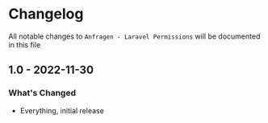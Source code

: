 # Changelog

All notable changes to `Anfragen - Laravel Permissions` will be documented in this file

## 1.0 - 2022-11-30

### What's Changed

-   Everything, initial release
